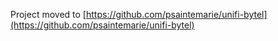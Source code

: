 Project moved to [https://github.com/psaintemarie/unifi-bytel](https://github.com/psaintemarie/unifi-bytel)
